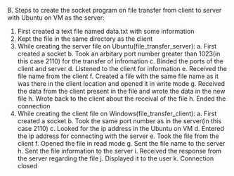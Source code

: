 B. Steps to create the socket program on file transfer from client to server with Ubuntu on VM as the server:
1. First created a text file named data.txt with some information
2. Kept the file in the same directory as the client
3. While creating the server file on Ubuntu(file_transfer_server):
	a. First created a socket
	b. Took an arbitary port number greater than 1023(in this case 2110) for the transfer of infromation
	c. Binded the ports of the client and server
	d. Listened to the client for information
	e. Received the file name from the client
	f. Created a file with the same file name as it was there in the client location and opened it in write mode
	g. Received the data from the client present in the file and wrote the data in the new file
	h. Wrote back to the client about the receival of the file
	h. Ended the connection
4. While creating the client file on Windows(file_transfer_client):
	a. First created a socket
	b. Took the same port number as in the server(in this case 2110)
	c. Looked for the ip address in the Ubuntu on VM
	d. Entered the ip address for connecting with the server
	e. Took the file from the client
	f. Opened the file in read mode
	g. Sent the file name to the server
	h. Sent the file information to the server
	i. Received the response from the server regarding the file
	j. Displayed it to the user
	k. Connection closed

